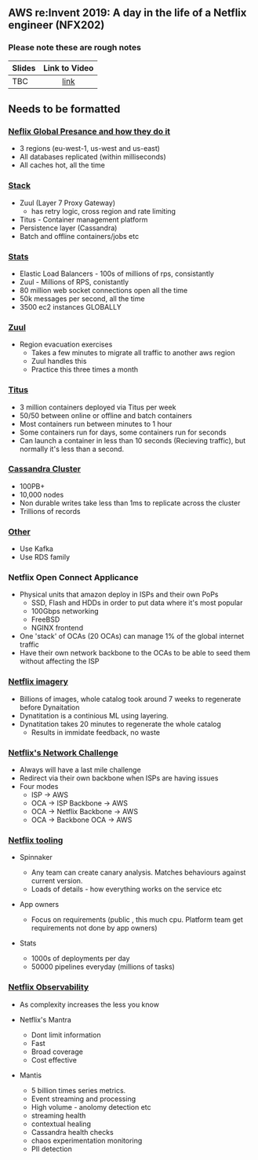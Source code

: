 <h2>AWS re:Invent 2019: A day in the life of a Netflix engineer (NFX202)</h2>

<h3>Please note these are rough notes</h3>

| Slides        | Link to Video |
| ------------- |:-------------:|
| TBC           | [link](https://www.youtube.com/watch?v=0QS1TWLooo0) |


<h2> Needs to be formatted</h2>

<h3><u>Neflix Global Presance and how they do it</h3></u>

* 3 regions (eu-west-1, us-west and us-east)
* All databases replicated (within milliseconds)
* All caches hot, all the time

<h3><u>Stack</h3></u>

* Zuul (Layer 7 Proxy Gateway)
    * has retry logic, cross region and rate limiting
* Titus - Container management platform
* Persistence layer (Cassandra)
* Batch and offline containers/jobs etc

<h3><u>Stats</h3></u>

* Elastic Load Balancers - 100s of millions of rps, consistantly
* Zuul - Millions of RPS, conistantly
* 80 million web socket connections open all the time 
* 50k messages per second, all the time
* 3500 ec2 instances GLOBALLY 

<h3><u>Zuul</h3></u>

* Region evacuation exercises
    * Takes a few minutes to migrate all traffic to another aws region
    * Zuul handles this
    * Practice this three times a month

<h3><u>Titus</h3></u>

* 3 million containers deployed via Titus per week
* 50/50 between online or offline and batch containers
* Most containers run between minutes to 1 hour
* Some containers run for days, some containers run for seconds 
* Can launch a container in less than 10 seconds (Recieving traffic), but normally it's less than a second.


<h3><u>Cassandra Cluster</h3></u>

* 100PB+
* 10,000 nodes
* Non durable writes take less than 1ms to replicate across the cluster
* Trillions of records


<h3><u>Other</h3></u>

* Use Kafka
* Use RDS family


<h3></u>Netflix Open Connect Applicance</h3></u>

* Physical units that amazon deploy in ISPs and their own PoPs
    * SSD, Flash and HDDs in order to put data where it's most popular
    * 100Gbps networking
    * FreeBSD
    * NGINX frontend
* One 'stack' of OCAs (20 OCAs) can manage 1% of the global internet traffic
* Have their own network backbone to the OCAs to be able to seed them without affecting the ISP

<h3><u>Netflix imagery</h3></u>

* Billions of images, whole catalog took around 7 weeks to regenerate before Dynaitation
* Dynatitation is a continious ML using layering.
* Dynatitation takes 20 minutes to regenerate the whole catalog
    * Results in immidate feedback, no waste

<h3><u>Netflix's Network Challenge</h3></u>

* Always will have a last mile challenge
* Redirect via their own backbone when ISPs are having issues
* Four modes
    * ISP -> AWS
    * OCA -> ISP Backbone -> AWS
    * OCA -> Netflix Backbone -> AWS
    * OCA -> Backbone OCA -> AWS

<h3><u>Netflix tooling</h3></u>

* Spinnaker
    * Any team can create canary analysis. Matches behaviours against current version.
    * Loads of details - how everything works on the service etc

* App owners
    * Focus on requirements (public , this much cpu. Platform team get requirements not done by app owners)

* Stats
    * 1000s of deployments per day
    * 50000 pipelines everyday (millions of tasks)

<h3><u>Netflix Observability</h3></u>

* As complexity increases the less you know

* Netflix's Mantra
    * Dont limit information 
    * Fast
    * Broad coverage
    * Cost effective 

* Mantis
    * 5 billion times series metrics.
    * Event streaming and processing
    * High volume - anolomy detection etc
    * streaming health
    * contextual healing
    * Cassandra health checks 
    * chaos experimentation monitoring 
    * PII detection
